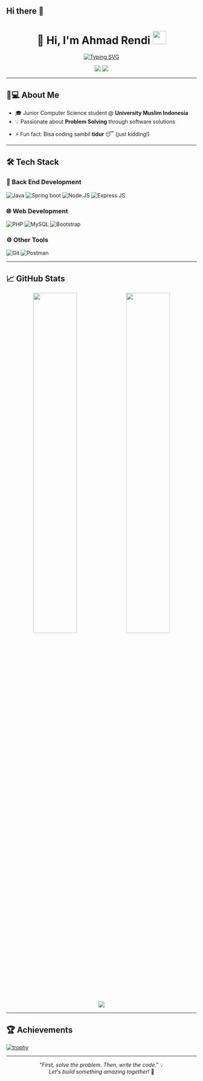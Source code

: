## Hi there 👋

<!--
**AhmadRendi/AhmadRendi** is a ✨ _special_ ✨ repository because its `README.md` (this file) appears on your GitHub profile.

Here are some ideas to get you started:

- 🔭 I’m currently working on ...
- 🌱 I’m currently learning ...
- 👯 I’m looking to collaborate on ...
- 🤔 I’m looking for help with ...
- 💬 Ask me about ...
- 📫 How to reach me: ...
- 😄 Pronouns: ...
- ⚡ Fun fact: ...
-->

<h1 align="center">🚀 Hi, I'm Ahmad Rendi <img src="https://media.giphy.com/media/hvRJCLFzcasrR4ia7z/giphy.gif" width="35"></h1>
<p align="center">
  <a href="https://git.io/typing-svg"><img src="https://readme-typing-svg.demolab.com?font=Fira+Code&weight=600&size=26&duration=4000&pause=1000&color=00F72D&center=true&vCenter=true&width=600&lines=Computer+Science+Student;Java+Spring+Boot; Back+End+Developer" alt="Typing SVG" /></a>
</p>

<p align="center">
  <a href="https://www.linkedin.com/in/ahmad-rendi-356a2b278"><img src="https://img.shields.io/badge/LinkedIn-0077B5?style=for-the-badge&logo=linkedin&logoColor=white"></a>
  <a href="https://twitter.com/yourhandle"><img src="https://img.shields.io/badge/Twitter-1DA1F2?style=for-the-badge&logo=twitter&logoColor=white"></a>
  <!--<a href="https://alwijein.github.io"><img src="https://img.shields.io/badge/Portfolio-%23000000.svg?style=for-the-badge&logo=firefox&logoColor=#FF7139"></a> 
  <a href="mailto:ahmadrendiajah@example.com"><img src="https://img.shields.io/badge/Email-D14836?style=for-the-badge&logo=gmail&logoColor=white"></a> -->
</p>

<!--
<p align="center">
  <img src="https://komarev.com/ghpvc/?username=alwijein&label=Profile%20Views&color=0e75b6&style=flat" alt="Profile Views" />
</p>

-->

---

## 👨💻 About Me

- 🎓 Junior Computer Science student @ **University Muslim Indonesia**
- 💡 Passionate about **Problem Solving** through software solutions
<!-- - 🎨 **UI/UX** Design enthusiast & **3D Modeling** hobbyist
- 🔭 Currently working with: **Laravel** & **Flutter**
- 🌱 Learning: **Advanced PHP** & **Mobile Architecture**
- 📫 Reach me: [Portfolio](https://alwijein.github.io) | [LinkedIn](#) -->
- ⚡ Fun fact: Bisa coding sambil **tidur** 😴 (just kidding!)

---

## 🛠️ Tech Stack

<!--
### 📱 Mobile Development
![Flutter](https://img.shields.io/badge/Flutter-%2302569B.svg?style=for-the-badge&logo=Flutter&logoColor=white)
![Dart](https://img.shields.io/badge/dart-%230175C2.svg?style=for-the-badge&logo=dart&logoColor=white)

-->

### 📱 Back End Development
![Java](https://img.shields.io/badge/Flutter-%2302569B.svg?style=for-the-badge&logo=Flutter&logoColor=white)
![Spring boot](https://img.shields.io/badge/dart-%230175C2.svg?style=for-the-badge&logo=dart&logoColor=white)
![Node.JS](https://img.shields.io/badge/dart-%230175C2.svg?style=for-the-badge&logo=dart&logoColor=white)
![Express.JS](https://img.shields.io/badge/dart-%230175C2.svg?style=for-the-badge&logo=dart&logoColor=white)


### 🌐 Web Development
<!-- ![Laravel](https://img.shields.io/badge/laravel-%23FF2D20.svg?style=for-the-badge&logo=laravel&logoColor=white) -->
![PHP](https://img.shields.io/badge/php-%23777BB4.svg?style=for-the-badge&logo=php&logoColor=white)
![MySQL](https://img.shields.io/badge/mysql-%2300f.svg?style=for-the-badge&logo=mysql&logoColor=white)
![Bootstrap](https://img.shields.io/badge/bootstrap-%23563D7C.svg?style=for-the-badge&logo=bootstrap&logoColor=white)

<!--
### 🎨 Design Tools
![Figma](https://img.shields.io/badge/figma-%23F24E1E.svg?style=for-the-badge&logo=figma&logoColor=white)
![Adobe XD](https://img.shields.io/badge/Adobe%20XD-470137?style=for-the-badge&logo=Adobe%20XD&logoColor=#FF61F6)
![Blender](https://img.shields.io/badge/blender-%23F5792A.svg?style=for-the-badge&logo=blender&logoColor=white)

-->

### ⚙️ Other Tools
![Git](https://img.shields.io/badge/git-%23F05033.svg?style=for-the-badge&logo=git&logoColor=white)
![Postman](https://img.shields.io/badge/Postman-FF6C37?style=for-the-badge&logo=postman&logoColor=white)

---

## 📈 GitHub Stats

<div align="center">
  <img width="48%" src="https://github-readme-stats.vercel.app/api?username=AhmadRendi&show_icons=true&theme=radical&hide_border=true" />
  <img width="48%" src="https://github-readme-streak-stats.herokuapp.com/?user=AhmadRendi&theme=radical&hide_border=true" />
</div>

<div align="center">
  <img src="https://github-readme-stats.vercel.app/api/top-langs/?username=AhmadRendi&layout=compact&theme=radical&hide_border=true" />
</div>

---

## 🏆 Achievements
[![trophy](https://github-profile-trophy.vercel.app/?username=AhmadRendi&theme=onedark&row=1&margin-w=15)](https://github.com/ryo-ma/github-profile-trophy)

---

<!--
<div align="center">
  <img src="https://github.com/alwijein/alwijein/blob/master/github-user-contribution.svg" alt="Snake animation" />
</div>

-->

<p align="center">
  <i>"First, solve the problem. Then, write the code."</i> 💡<br>
  <i>Let's build something amazing together!</i> 🤝
</p>
